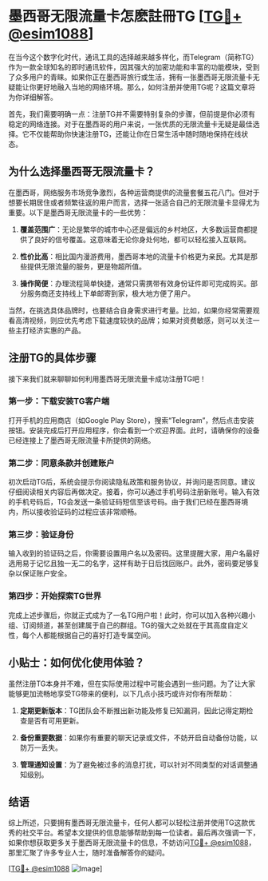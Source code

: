 # 墨西哥无限流量卡怎麽註冊TG [[TG💪+ @esim1088](https://t.me/s/esim1088)]

在当今这个数字化时代，通讯工具的选择越来越多样化，而Telegram（简称TG）作为一款全球知名的即时通讯软件，因其强大的加密功能和丰富的功能模块，受到了众多用户的青睐。如果你正在墨西哥旅行或生活，拥有一张墨西哥无限流量卡无疑能让你更好地融入当地的网络环境。那么，如何注册并使用TG呢？这篇文章将为你详细解答。

首先，我们需要明确一点：注册TG并不需要特别复杂的步骤，但前提是你必须有稳定的网络连接。对于在墨西哥的用户来说，一张优质的无限流量卡无疑是最佳选择。它不仅能帮助你快速注册TG，还能让你在日常生活中随时随地保持在线状态。

## 为什么选择墨西哥无限流量卡？

在墨西哥，网络服务市场竞争激烈，各种运营商提供的流量套餐五花八门。但对于想要长期居住或者频繁往返的用户而言，选择一张适合自己的无限流量卡显得尤为重要。以下是墨西哥无限流量卡的一些优势：

1. **覆盖范围广**：无论是繁华的城市中心还是偏远的乡村地区，大多数运营商都提供了良好的信号覆盖。这意味着无论你身处何地，都可以轻松接入互联网。
   
2. **性价比高**：相比国内漫游费用，墨西哥本地的流量卡价格更为亲民。尤其是那些提供无限流量的服务，更是物超所值。

3. **操作简便**：办理流程简单快捷，通常只需携带有效身份证件即可完成购买。部分服务商还支持线上下单邮寄到家，极大地方便了用户。

当然，在挑选具体品牌时，也要结合自身需求进行考量。比如，如果你经常需要观看高清视频，则应优先考虑下载速度较快的品牌；如果对资费敏感，则可以关注一些主打经济实惠的产品。

## 注册TG的具体步骤

接下来我们就来聊聊如何利用墨西哥无限流量卡成功注册TG吧！

### 第一步：下载安装TG客户端

打开手机的应用商店（如Google Play Store），搜索“Telegram”，然后点击安装按钮。安装完成后打开应用程序，你会看到一个欢迎界面。此时，请确保你的设备已经连接上了墨西哥无限流量卡所提供的网络。

### 第二步：同意条款并创建账户

初次启动TG后，系统会提示你阅读隐私政策和服务协议，并询问是否同意。建议仔细阅读相关内容后再做决定。接着，你可以通过手机号码注册新账号。输入有效的手机号码后，TG会发送一条验证码短信至该号码。由于我们已经在墨西哥境内，所以接收验证码的过程应该非常顺畅。

### 第三步：验证身份

输入收到的验证码之后，你需要设置用户名以及密码。这里提醒大家，用户名最好选用易于记忆且独一无二的名字，这样有助于日后找回账户。此外，密码要足够复杂以保证账户安全。

### 第四步：开始探索TG世界

完成上述步骤后，你就正式成为了一名TG用户啦！此时，你可以加入各种兴趣小组、订阅频道，甚至创建属于自己的群组。TG的强大之处就在于其高度自定义性，每个人都能根据自己的喜好打造专属空间。

## 小贴士：如何优化使用体验？

虽然注册TG本身并不难，但在实际使用过程中可能会遇到一些问题。为了让大家能够更加流畅地享受TG带来的便利，以下几点小技巧或许对你有所帮助：

1. **定期更新版本**：TG团队会不断推出新功能及修复已知漏洞，因此记得定期检查是否有可用更新。
   
2. **备份重要数据**：如果你有重要的聊天记录或文件，不妨开启自动备份功能，以防万一丢失。
   
3. **管理通知设置**：为了避免被过多的消息打扰，可以针对不同类型的对话调整通知级别。

## 结语

综上所述，只要拥有墨西哥无限流量卡，任何人都可以轻松注册并使用TG这款优秀的社交平台。希望本文提供的信息能够帮助到每一位读者。最后再次强调一下，如果你想获取更多关于墨西哥无限流量卡的信息，不妨访问[TG💪+ @esim1088](https://t.me/s/esim1088)，那里汇聚了许多专业人士，随时准备解答你的疑问。

[[TG💪+ @esim1088](https://t.me/s/esim1088) ![Image](https://i.postimg.cc/4NQfJmqS/Snipaste-2025-05-13-00-14-12.png)]
